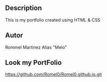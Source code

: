 ## Description
This is my portfolio created using HTML & CSS

## Autor
Rommel Martinez
Alias "Melo"

## Look my PortFolio
https://github.com/Romel0/Romel0.github.io.git

